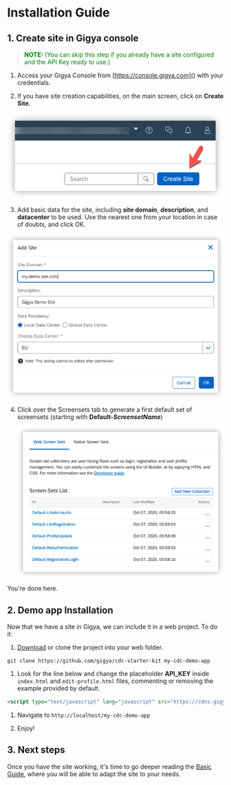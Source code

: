 # Installation Guide


## 1. Create site in Gigya console


> <span style="color:green">**NOTE:** (You can skip this step if you already have a site configured and the API Key ready to use.)</span>

   1. Access your Gigya Console from [https://console.gigya.com]() with your credentials.


   2. If you have site creation capabilities, on the main screen, click on **Create Site**.

   ![Create Site](img/readme/2-create-site-v5.png)

   3. Add basic data for the site, including **site domain**, **description**, and **datacenter** to be used. Use the nearest one from your location in case of doubts, and click OK.

   ![Enter Site Data](img/readme/3-enter-site-data-1.png)


4. Click over the Screensets tab to generate a first default set of screensets (starting with **Default-_ScreensetName_**)

    ![Generate Screensets](img/readme/4-generate-screensets-v2.png)

You're done here.

## 2. Demo app Installation

Now that we have a site in Gigya, we can include it in a web project. To do it:

1. [Download](https://github.com/gigya/cdc-starter-kit/releases) or clone the project into your web folder.

```
git clone https://github.com/gigya/cdc-starter-kit my-cdc-demo-app
```

1. Look for the line below and change the placeholder **__API_KEY__** inside ```index.html``` and  ```edit-profile.html``` files, commenting or removing the example provided by default.


```html
<script type="text/javascript" lang="javascript" src="https://cdns.gigya.com/js/gigya.js?apikey=__API_KEY__"></script>
```


1. Navigate to ```http://localhost/my-cdc-demo-app```

1. Enjoy!

## 3. Next steps

Once you have the site working, it's time to go deeper reading the [Basic Guide](basic.md), where you will be able to adapt the site to your needs.
